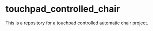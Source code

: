 # touchpad_controlled_chair
This is a repository for a touchpad controlled automatic chair project.
